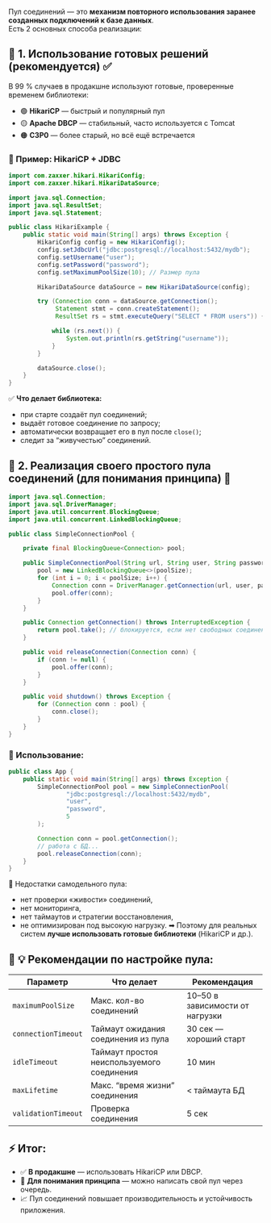 Пул соединений — это **механизм повторного использования заранее созданных подключений к базе данных**.  
Есть 2 основных способа реализации:
## 🧰 **1. Использование готовых решений (рекомендуется)** ✅
В 99 % случаев в продакшне используют готовые, проверенные временем библиотеки:
- 🟢 **HikariCP** — быстрый и популярный пул
- 🟡 **Apache DBCP** — стабильный, часто используется с Tomcat
- 🟠 **C3P0** — более старый, но всё ещё встречается
### 📌 Пример: HikariCP + JDBC
```java
import com.zaxxer.hikari.HikariConfig;
import com.zaxxer.hikari.HikariDataSource;

import java.sql.Connection;
import java.sql.ResultSet;
import java.sql.Statement;

public class HikariExample {
    public static void main(String[] args) throws Exception {
        HikariConfig config = new HikariConfig();
        config.setJdbcUrl("jdbc:postgresql://localhost:5432/mydb");
        config.setUsername("user");
        config.setPassword("password");
        config.setMaximumPoolSize(10); // Размер пула

        HikariDataSource dataSource = new HikariDataSource(config);

        try (Connection conn = dataSource.getConnection();
             Statement stmt = conn.createStatement();
             ResultSet rs = stmt.executeQuery("SELECT * FROM users")) {

            while (rs.next()) {
                System.out.println(rs.getString("username"));
            }
        }

        dataSource.close();
    }
}
```
✅ **Что делает библиотека:**
- при старте создаёт пул соединений;
- выдаёт готовое соединение по запросу;
- автоматически возвращает его в пул после `close()`;
- следит за “живучестью” соединений.
## 🧠 **2. Реализация своего простого пула соединений (для понимания принципа)** 🧪
```java
import java.sql.Connection;
import java.sql.DriverManager;
import java.util.concurrent.BlockingQueue;
import java.util.concurrent.LinkedBlockingQueue;

public class SimpleConnectionPool {

    private final BlockingQueue<Connection> pool;

    public SimpleConnectionPool(String url, String user, String password, int poolSize) throws Exception {
        pool = new LinkedBlockingQueue<>(poolSize);
        for (int i = 0; i < poolSize; i++) {
            Connection conn = DriverManager.getConnection(url, user, password);
            pool.offer(conn);
        }
    }

    public Connection getConnection() throws InterruptedException {
        return pool.take(); // блокируется, если нет свободных соединений
    }

    public void releaseConnection(Connection conn) {
        if (conn != null) {
            pool.offer(conn);
        }
    }

    public void shutdown() throws Exception {
        for (Connection conn : pool) {
            conn.close();
        }
    }
}
```
### 📌 Использование:
```java
public class App {
    public static void main(String[] args) throws Exception {
        SimpleConnectionPool pool = new SimpleConnectionPool(
                "jdbc:postgresql://localhost:5432/mydb",
                "user",
                "password",
                5
        );

        Connection conn = pool.getConnection();
        // работа с БД...
        pool.releaseConnection(conn);
    }
}
```
📝 Недостатки самодельного пула:
- нет проверки «живости» соединений,
- нет мониторинга,
- нет таймаутов и стратегии восстановления,
- не оптимизирован под высокую нагрузку.
➡ Поэтому для реальных систем **лучше использовать готовые библиотеки** (HikariCP и др.).
## 🧭 💡 **Рекомендации по настройке пула:**

|Параметр|Что делает|Рекомендация|
|---|---|---|
|`maximumPoolSize`|Макс. кол-во соединений|10–50 в зависимости от нагрузки|
|`connectionTimeout`|Таймаут ожидания соединения из пула|30 сек — хороший старт|
|`idleTimeout`|Таймаут простоя неиспользуемого соединения|10 мин|
|`maxLifetime`|Макс. “время жизни” соединения|< таймаута БД|
|`validationTimeout`|Проверка соединения|5 сек|
## ⚡ Итог:
- ✅ **В продакшне** — использовать HikariCP или DBCP.
- 🧠 **Для понимания принципа** — можно написать свой пул через очередь.
- 📈 Пул соединений повышает производительность и устойчивость приложения.